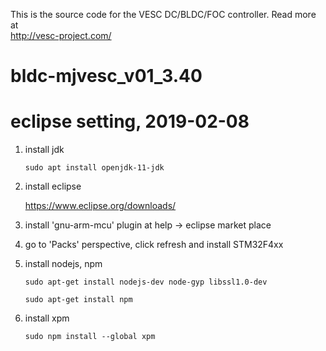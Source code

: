 This is the source code for the VESC DC/BLDC/FOC controller. Read more at  
http://vesc-project.com/
# bldc-mjvesc_v01_3.40

# eclipse setting, 2019-02-08
1. install jdk

    ``sudo apt install openjdk-11-jdk``

2. install eclipse

   https://www.eclipse.org/downloads/

3. install 'gnu-arm-mcu' plugin at help -> eclipse market place

4. go to 'Packs' perspective, click refresh and install STM32F4xx

5. install nodejs, npm

    ```sudo apt-get install nodejs-dev node-gyp libssl1.0-dev```
    
    ``sudo apt-get install npm``

6. install xpm

    ``sudo npm install --global xpm``
